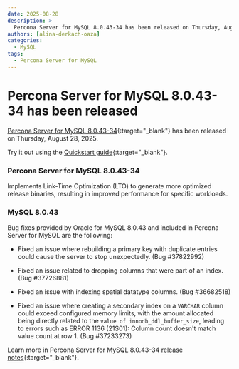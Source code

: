 ```yaml
---
date: 2025-08-28
description: >
  Percona Server for MySQL 8.0.43-34 has been released on Thursday, August 28, 2025.
authors: [alina-derkach-oaza]
categories:
  - MySQL
tags:
  - Percona Server for MySQL
---
```


# Percona Server for MySQL 8.0.43-34 has been released

<!-- more -->

[Percona Server for MySQL 8.0.43-34](https://docs.percona.com/percona-server/8.0/){:target="_blank"} has been released on Thursday, August 28, 2025.

Try it out using the [Quickstart guide](https://docs.percona.com/percona-server/8.0/quickstart-overview.html){:target="_blank"}.

### Percona Server for MySQL 8.0.43-34

Implements Link-Time Optimization (LTO) to generate more optimized release binaries, resulting in improved performance for specific workloads.

### MySQL 8.0.43

Bug fixes provided by Oracle for MySQL 8.0.43 and included in Percona Server for MySQL are the following:

* Fixed an issue where rebuilding a primary key with duplicate entries could cause the server to stop unexpectedly. (Bug #37822992)

* Fixed an issue related to dropping columns that were part of an index. (Bug #37726881)

* Fixed an issue with indexing spatial datatype columns. (Bug #36682518)

* Fixed an issue where creating a secondary index on a `VARCHAR` column could exceed configured memory limits, with the amount allocated being directly related to the `value of innodb_ddl_buffer_size`, leading to errors such as ERROR 1136 (21S01): Column count doesn't match value count at row 1. (Bug #37233273)

Learn more in Percona Server for MySQL 8.0.43-34 [release notes](https://docs.percona.com/percona-server/8.0/release-notes/8.0.43-34.html){:target="_blank"}.
